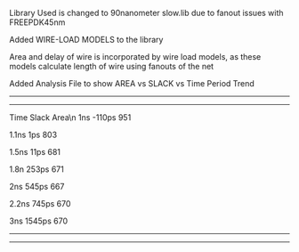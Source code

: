 
Library Used is changed to 90nanometer slow.lib due to fanout issues with FREEPDK45nm

Added WIRE-LOAD MODELS to the library


Area and delay of wire is incorporated by wire load models, as these models calculate length of wire using fanouts of the net


Added Analysis File to show AREA vs SLACK vs Time Period Trend



******************************************************************************************
******************************************************************************************

Time    Slack    Area\n
1ns    -110ps    951

1.1ns     1ps    803

1.5ns    11ps    681

1.8n    253ps    671

2ns	    545ps    667

2.2ns   745ps    670

3ns    1545ps    670


******************************************************************************************
******************************************************************************************
